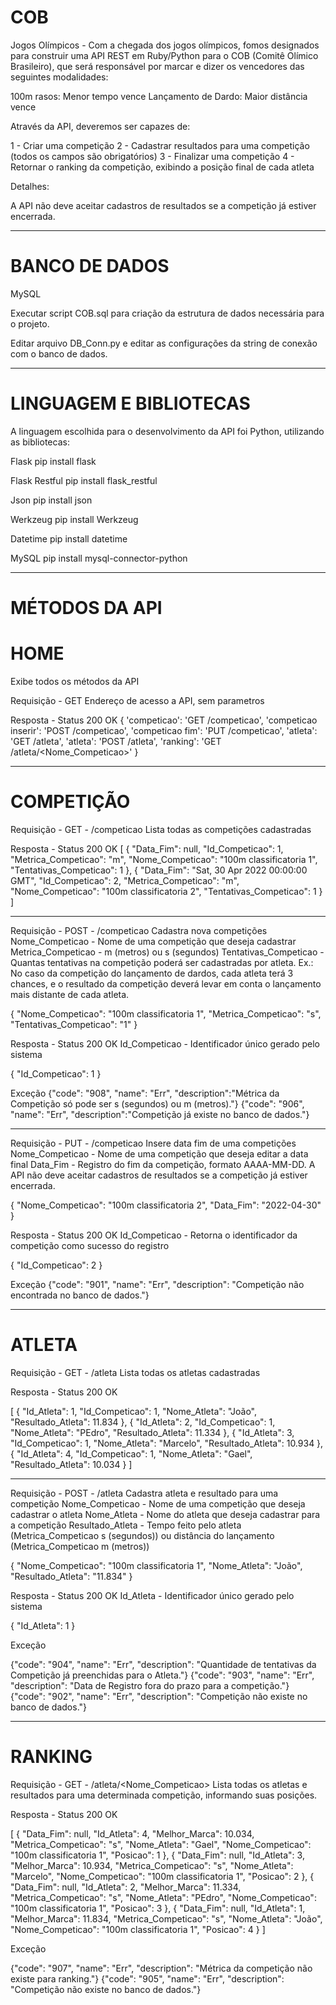 # COB
Jogos Olímpicos - Com a chegada dos jogos olímpicos, fomos designados para construir uma API REST em Ruby/Python para o COB (Comitê Olímico Brasileiro), que será responsável por marcar e dizer os vencedores das seguintes modalidades:

100m rasos: Menor tempo vence
Lançamento de Dardo: Maior distância vence

Através da API, deveremos ser capazes de:

1 - Criar uma competição
2 - Cadastrar resultados para uma competição (todos os campos são obrigatórios)
3 - Finalizar uma competição
4 - Retornar o ranking da competição, exibindo a posição final de cada atleta

Detalhes:

A API não deve aceitar cadastros de resultados se a competição já estiver encerrada.

------------------------------------------------
# BANCO DE DADOS
MySQL

Executar script COB.sql para criação da estrutura de dados necessária para o projeto.

Editar arquivo DB_Conn.py e editar as configurações da string de conexão com o banco de dados.

------------------------------------------------
# LINGUAGEM E BIBLIOTECAS
A linguagem escolhida para o desenvolvimento da API foi Python, utilizando as bibliotecas:

Flask
pip install flask

Flask Restful
pip install flask_restful

Json
pip install json

Werkzeug
pip install Werkzeug

Datetime
pip install datetime

MySQL
pip install mysql-connector-python

------------------------------------------------
# MÉTODOS DA API

# HOME
Exibe todos os métodos da API

Requisição - GET
Endereço de acesso a API, sem parametros

Resposta - Status 200 OK
{
    'competicao': 'GET /competicao',
    'competicao inserir': 'POST /competicao',
    'competicao fim': 'PUT /competicao',
    'atleta': 'GET /atleta',
    'atleta': 'POST /atleta',
    'ranking': 'GET /atleta/<Nome_Competicao>'
}

------------------------------------------------
# COMPETIÇÃO

Requisição - GET - /competicao
Lista todas as competições cadastradas

Resposta - Status 200 OK
[
    {
        "Data_Fim": null,
        "Id_Competicao": 1,
        "Metrica_Competicao": "m",
        "Nome_Competicao": "100m classificatoria 1",
        "Tentativas_Competicao": 1
    },
    {
        "Data_Fim": "Sat, 30 Apr 2022 00:00:00 GMT",
        "Id_Competicao": 2,
        "Metrica_Competicao": "m",
        "Nome_Competicao": "100m classificatoria 2",
        "Tentativas_Competicao": 1
    }
]

------------------------------------------------

Requisição - POST - /competicao
Cadastra nova competições
Nome_Competicao - Nome de uma competição que deseja cadastrar
Metrica_Competicao - m (metros) ou s (segundos)
Tentativas_Competicao - Quantas tentativas na competição poderá ser cadastradas por atleta. Ex.: No caso da competição do lançamento de dardos, cada atleta terá 3 chances, e o resultado da competição deverá levar em conta o lançamento mais distante de cada atleta.

{
  "Nome_Competicao": "100m classificatoria 1", 
  "Metrica_Competicao": "s", 
  "Tentativas_Competicao": "1"
}

Resposta - Status 200 OK
Id_Competicao - Identificador único gerado pelo sistema

{
    "Id_Competicao": 1
}

Exceção
{"code": "908", "name": "Err", "description":"Métrica da Competição só pode ser s (segundos) ou m (metros)."}
{"code": "906", "name": "Err", "description":"Competição já existe no banco de dados."}

------------------------------------------------

Requisição - PUT - /competicao
Insere data fim de uma competições
Nome_Competicao - Nome de uma competição que deseja editar a data final
Data_Fim - Registro do fim da competição, formato AAAA-MM-DD. A API não deve aceitar cadastros de resultados se a competição já estiver encerrada.

{
  "Nome_Competicao": "100m classificatoria 2", 
  "Data_Fim": "2022-04-30"
}

Resposta - Status 200 OK
Id_Competicao - Retorna o identificador da competição como sucesso do registro

{
    "Id_Competicao": 2
}

Exceção
{"code": "901", "name": "Err", "description": "Competição não encontrada no banco de dados."}

------------------------------------------------
# ATLETA

Requisição - GET - /atleta
Lista todas os atletas cadastradas

Resposta - Status 200 OK

[
    {
        "Id_Atleta": 1,
        "Id_Competicao": 1,
        "Nome_Atleta": "João",
        "Resultado_Atleta": 11.834
    },
    {
        "Id_Atleta": 2,
        "Id_Competicao": 1,
        "Nome_Atleta": "PEdro",
        "Resultado_Atleta": 11.334
    },
    {
        "Id_Atleta": 3,
        "Id_Competicao": 1,
        "Nome_Atleta": "Marcelo",
        "Resultado_Atleta": 10.934
    },
    {
        "Id_Atleta": 4,
        "Id_Competicao": 1,
        "Nome_Atleta": "Gael",
        "Resultado_Atleta": 10.034
    }
]

------------------------------------------------

Requisição - POST - /atleta
Cadastra atleta e resultado para uma competição
Nome_Competicao - Nome de uma competição que deseja cadastrar o atleta
Nome_Atleta - Nome do atleta que deseja cadastrar para a competição
Resultado_Atleta - Tempo feito pelo atleta (Metrica_Competicao s (segundos)) ou distância do lançamento (Metrica_Competicao m (metros))

{
  "Nome_Competicao": "100m classificatoria 1", 
  "Nome_Atleta": "João",
  "Resultado_Atleta": "11.834"
}

Resposta - Status 200 OK
Id_Atleta - Identificador único gerado pelo sistema

{
    "Id_Atleta": 1
}

Exceção

{"code": "904", "name": "Err", "description": "Quantidade de tentativas da Competição já preenchidas para o Atleta."}
{"code": "903", "name": "Err", "description": "Data de Registro fora do prazo para a competição."}
{"code": "902", "name": "Err", "description": "Competição não existe no banco de dados."}

------------------------------------------------
# RANKING

Requisição - GET - /atleta/<Nome_Competicao>
Lista todas os atletas e resultados para uma determinada competição, informando suas posições. 

Resposta - Status 200 OK

[
    {
        "Data_Fim": null,
        "Id_Atleta": 4,
        "Melhor_Marca": 10.034,
        "Metrica_Competicao": "s",
        "Nome_Atleta": "Gael",
        "Nome_Competicao": "100m classificatoria 1",
        "Posicao": 1
    },
    {
        "Data_Fim": null,
        "Id_Atleta": 3,
        "Melhor_Marca": 10.934,
        "Metrica_Competicao": "s",
        "Nome_Atleta": "Marcelo",
        "Nome_Competicao": "100m classificatoria 1",
        "Posicao": 2
    },
    {
        "Data_Fim": null,
        "Id_Atleta": 2,
        "Melhor_Marca": 11.334,
        "Metrica_Competicao": "s",
        "Nome_Atleta": "PEdro",
        "Nome_Competicao": "100m classificatoria 1",
        "Posicao": 3
    },
    {
        "Data_Fim": null,
        "Id_Atleta": 1,
        "Melhor_Marca": 11.834,
        "Metrica_Competicao": "s",
        "Nome_Atleta": "João",
        "Nome_Competicao": "100m classificatoria 1",
        "Posicao": 4
    }
]

Exceção

{"code": "907", "name": "Err", "description": "Métrica da competição não existe para ranking."}
{"code": "905", "name": "Err", "description": "Competição não existe no banco de dados."}